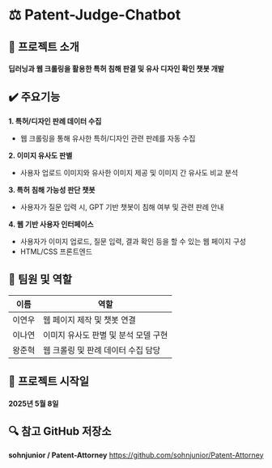 # :balance_scale: Patent-Judge-Chatbot

## :scroll: 프로젝트 소개
#### 딥러닝과 웹 크롤링을 활용한 특허 침해 판결 및 유사 디자인 확인 챗봇 개발

## :heavy_check_mark: 주요기능
**1. 특허/디자인 판례 데이터 수집**
- 웹 크롤링을 통해 유사한 특허/디자인 관련 판례를 자동 수집
  
**2. 이미지 유사도 판별**
- 사용자 업로드 이미지와 유사한 이미지 제공 및 이미지 간 유사도 비교 분석
  
**3. 특허 침해 가능성 판단 챗봇**
- 사용자가 질문 입력 시, GPT 기반 챗봇이 침해 여부 및 관련 판례 안내
  
**4. 웹 기반 사용자 인터페이스**
- 사용자가 이미지 업로드, 질문 입력, 결과 확인 등을 할 수 있는 웹 페이지 구성
- HTML/CSS 프론트엔드

## :busts_in_silhouette: 팀원 및 역할
| 이름    | 역할 |
| ------- | -------|
| 이연우 | 웹 페이지 제작 및 챗봇 연결
| 이나연 | 이미지 유사도 판별 및 분석 모델 구현
| 왕준혁 | 웹 크롤링 및 판례 데이터 수집 담당

## :date: 프로젝트 시작일
#### 2025년 5월 8일 ####

## :mag: 참고 GitHub 저장소
**sohnjunior / Patent-Attorney**
https://github.com/sohnjunior/Patent-Attorney
